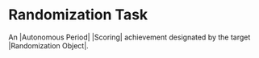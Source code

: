 # Randomization Task

An |Autonomous Period| |Scoring| achievement designated by the target
|Randomization Object|.

